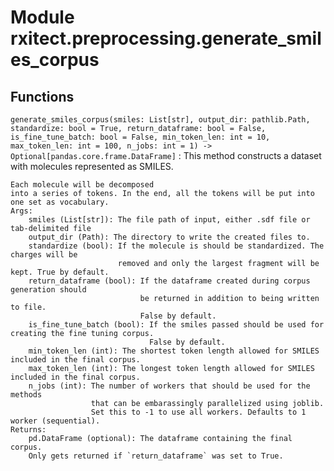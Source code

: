 Module rxitect.preprocessing.generate_smiles_corpus
===================================================

Functions
---------


`generate_smiles_corpus(smiles: List[str], output_dir: pathlib.Path, standardize: bool = True, return_dataframe: bool = False, is_fine_tune_batch: bool = False, min_token_len: int = 10, max_token_len: int = 100, n_jobs: int = 1) ‑> Optional[pandas.core.frame.DataFrame]`
:   This method constructs a dataset with molecules represented as SMILES.

    Each molecule will be decomposed
    into a series of tokens. In the end, all the tokens will be put into one set as vocabulary.
    Args:
        smiles (List[str]): The file path of input, either .sdf file or tab-delimited file
        output_dir (Path): The directory to write the created files to.
        standardize (bool): If the molecule is should be standardized. The charges will be
                            removed and only the largest fragment will be kept. True by default.
        return_dataframe (bool): If the dataframe created during corpus generation should
                                 be returned in addition to being written to file.
                                 False by default.
        is_fine_tune_batch (bool): If the smiles passed should be used for creating the fine tuning corpus.
                                   False by default.
        min_token_len (int): The shortest token length allowed for SMILES included in the final corpus.
        max_token_len (int): The longest token length allowed for SMILES included in the final corpus.
        n_jobs (int): The number of workers that should be used for the methods
                      that can be embarassingly parallelized using joblib.
                      Set this to -1 to use all workers. Defaults to 1 worker (sequential).
    Returns:
        pd.DataFrame (optional): The dataframe containing the final corpus.
        Only gets returned if `return_dataframe` was set to True.
